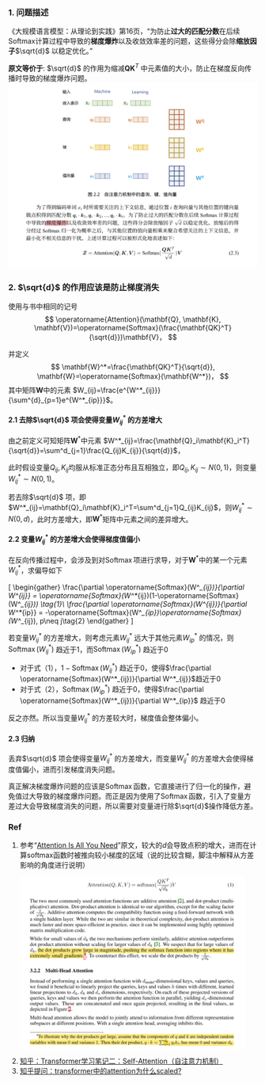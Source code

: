 


### 1. 问题描述
《大规模语言模型：从理论到实践》第16页，“为防止**过大的匹配分数**在后续Softmax计算过程中导致的**梯度爆炸**以及收敛效率差的问题，这些得分会除**缩放因子**$\sqrt{d}$ 以稳定优化。”

**原文等价于**: $\sqrt{d}$ 的作用为缩减$\mathbf{Q}\mathbf{K}^T$ 中元素值的大小，防止在梯度反向传播时导致的梯度爆炸问题。
![alt text](../file/img/张奇书-梯度爆炸.jpg)




### 2. $\sqrt{d}$ 的作用应该是防止梯度消失

使用与书中相同的记号
$$
    \operatorname{Attention}(\mathbf{Q}, \mathbf{K}, \mathbf{V})=\operatorname{Softmax}(\frac{\mathbf{QK}^T}{\sqrt{d}})\mathbf{V}，
$$

并定义
$$
\mathbf{W}^*=\frac{\mathbf{QK}^T}{\sqrt{d}},
\mathbf{W}=\operatorname{Softmax}(\mathbf{W^*})，
$$
其中矩阵$\mathbf{W}$中的元素 $W_{ij}=\frac{e^{W^*_{ij}}}{\sum^{d}_{p=1}e^{W^*_{ip}}}$。

#### 2.1 去除$\sqrt{d}$ 项会使得变量$W^*_{ij}$ 的方差增大
由之前定义可知矩阵$\mathbf{W}^*$中元素 $W^*_{ij}=\frac{\mathbf{Q}_i\mathbf{K}_i^T}{\sqrt{d}}=\sum^d_{j=1}\frac{Q_{ij}K_{ij}}{\sqrt{d}}$，

此时假设变量$Q_{ij},K_{ij}$均服从标准正态分布且互相独立，即$Q_{ij},K_{ij}\sim N(0, 1)$，则变量$W^*_{ij}\sim N(0,1)$。

若去除$\sqrt{d}$ 项，即$W^*_{ij}=\mathbf{Q}_i\mathbf{K}_i^T=\sum^d_{j=1}Q_{ij}K_{ij}$，则$W^*_{ij}\sim N(0,d)$，此时方差增大，即$\mathbf{W}^*$矩阵中元素之间的差异增大。


#### 2.2 变量$W^*_{ij}$ 的方差增大会使得梯度值偏小

在反向传播过程中，会涉及到对$\operatorname{Softmax}$项进行求导，对于$\mathbf{W}^*$中的某一个元素$W^*_{ij}$，求偏导如下

\[
\begin{gather}
\frac{\partial \operatorname{Softmax}(W^*_{ij})}{\partial W^*_{ij}} = \operatorname{Softmax}(W^*_{ij})(1-\operatorname{Softmax}(W^*_{ij})) \tag{1}\\
\frac{\partial \operatorname{Softmax}(W^*_{ij})}{\partial W^*_{ip}} = -\operatorname{Softmax}(W^*_{ip})\operatorname{Softmax}(W^*_{ij}), p\neq j\tag{2}
\end{gather}
\]

若变量$W^*_{ij}$ 的方差增大，则考虑元素$W^*_{ij}$ 远大于其他元素$W^*_{ip}$ 的情况，则$\operatorname{Softmax}(W^*_{ij})$ 趋近于1，而$\operatorname{Softmax}(W^*_{ip})$ 趋近于0
- 对于式（1），$1-\operatorname{Softmax}(W^*_{ij})$ 趋近于0，使得$\frac{\partial \operatorname{Softmax}(W^*_{ij})}{\partial W^*_{ij}}$趋近于0
- 对于式（2），$\operatorname{Softmax}(W^*_{ip})$ 趋近于0，使得$\frac{\partial \operatorname{Softmax}(W^*_{ij})}{\partial W^*_{ip}}$ 趋近于0

反之亦然。所以当变量$W^*_{ij}$ 的方差较大时，梯度值会整体偏小。


#### 2.3 归纳

丢弃$\sqrt{d}$ 项会使得变量$W^*_{ij}$ 的方差增大，而变量$W^*_{ij}$ 的方差增大会使得梯度值偏小，进而引发梯度消失问题。

真正解决梯度爆炸问题的应该是$\operatorname{Softmax}$函数，它直接进行了归一化的操作，避免值过大导致的梯度爆炸问题。而正是因为使用了$\operatorname{Softmax}$函数，引入了变量方差过大会导致梯度消失的问题，所以需要对变量进行除$\sqrt{d}$操作降低方差。


### Ref

1. 参考“[Attention Is All You Need](https://arxiv.org/abs/1706.03762)”原文，较大的$d$会导致点积的增大，进而在计算softmax函数时被推向较小梯度的区域（说的比较含糊，脚注中解释从方差影响的角度进行说明）

<style>
.centered-image {
    display: block;
    margin-left: auto;
    margin-right: auto;
    max-width: 90%;
}
</style>

<img class="centered-image" src="../file/img/原著中归一化原因.png">

2. [知乎：Transformer学习笔记二：Self-Attention（自注意力机制）](https://zhuanlan.zhihu.com/p/455399791)
3. [知乎提问：transformer中的attention为什么scaled?](https://www.zhihu.com/question/339723385/answers/updated)





